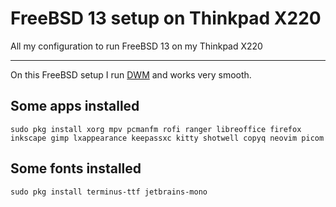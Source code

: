 # FreeBSD 13 setup on Thinkpad X220

All my configuration to run FreeBSD 13 on my Thinkpad X220

---

On this FreeBSD setup I run [DWM](https://github.com/rafimrfdn/dwm-freebsd) and works very smooth.

## Some apps installed

```
sudo pkg install xorg mpv pcmanfm rofi ranger libreoffice firefox inkscape gimp lxappearance keepassxc kitty shotwell copyq neovim picom 
```

## Some fonts installed

```
sudo pkg install terminus-ttf jetbrains-mono

